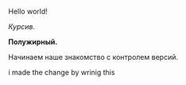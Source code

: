 Hello world!

 *Курсив.*
 
 **Полужирный.**

Начинаем наше знакомство с контролем версий.

i made the change by wrinig this
 